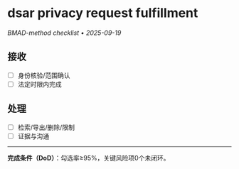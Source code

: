# dsar privacy request fulfillment

_BMAD-method checklist • 2025-09-19_

## 接收

- [ ] 身份核验/范围确认
- [ ] 法定时限内完成

## 处理

- [ ] 检索/导出/删除/限制
- [ ] 证据与沟通

---

**完成条件（DoD）**：勾选率≥95%，关键风险项0个未闭环。
